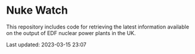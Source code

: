 # Nuke Watch

This repository includes code for retrieving the latest information available on the output of EDF nuclear power plants in the UK.

Last updated: 2023-03-15 23:07
